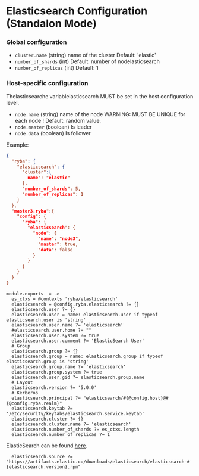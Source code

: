 
# Elasticsearch Configuration (Standalon Mode)

### Global configuration

*   `cluster.name` (string)
    name of the cluster
    Default: 'elastic'
*   `number_of_shards` (int)
    Default: number of nodelasticsearch
*   `number_of_replicas` (int)
    Default: 1

### Host-specific configuration

Thelasticsearche variablelasticsearch MUST be set in the host configuration level.

*   `node.name` (string)
    name of the node WARNING: MUST BE UNIQUE for each node !
    Default: random value.
*   `node.master` (boolean)
    Is leader
*   `node.data` (boolean)
    Is follower

Example:

```json
{
  "ryba": {
    "elasticsearch": {
      "cluster":{
        name": "elastic"
      },
      "number_of_shards": 5,
      "number_of_replicas": 1
    }
  },
  "master3.ryba":{
    "config": {
      "ryba": {
        "elasticsearch": {
          "node": {
            "name": "node3",
            "master": true,
            "data": false
          }
        }
      }
    }
  }
}
```

    module.exports  = ->
      es_ctxs = @contexts 'ryba/elasticsearch'
      elasticsearch = @config.ryba.elasticsearch ?= {}
      elasticsearch.user ?= {}
      elasticsearch.user = name: elasticsearch.user if typeof elasticsearch.user is 'string'
      elasticsearch.user.name ?= 'elasticsearch'
      #elasticsearch.user.home ?= ""
      elasticsearch.user.system ?= true
      elasticsearch.user.comment ?= 'ElasticSearch User'
      # Group
      elasticsearch.group ?= {}
      elasticsearch.group = name: elasticsearch.group if typeof elasticsearch.group is 'string'
      elasticsearch.group.name ?= 'elasticsearch'
      elasticsearch.group.system ?= true
      elasticsearch.user.gid ?= elasticsearch.group.name
      # Layout
      elasticsearch.version ?= '5.0.0'
      # Kerberos
      elasticsearch.principal ?= "elasticsearch/#{@config.host}@#{@config.ryba.realm}"
      elasticsearch.keytab ?= '/etc/security/keytabs/elasticsearch.service.keytab'
      elasticsearch.cluster ?= {}
      elasticsearch.cluster.name ?= 'elasticsearch'
      elasticsearch.number_of_shards ?= es_ctxs.length
      elasticsearch.number_of_replicas ?= 1

ElasticSearch can be found [here](https://www.elastic.co/downloads).

      elasticsearch.source ?= "https://artifacts.elastic.co/downloads/elasticsearch/elasticsearch-#{elasticsearch.version}.rpm"
